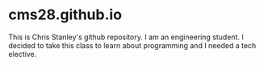 # cms28.github.io

This is Chris Stanley's github repository. I am an engineering student. I decided to take this class to learn about programming and I needed a tech elective.
